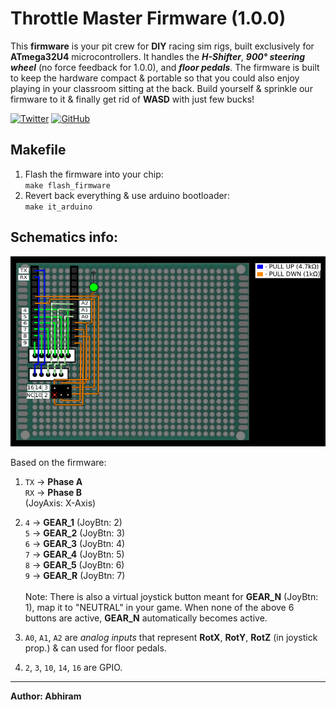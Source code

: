 # Throttle Master Firmware (1.0.0)

This **firmware** is your pit crew for **DIY** racing sim rigs, built exclusively for **ATmega32U4** microcontrollers. It handles the ***H-Shifter***, ***900° steering wheel*** (no force feedback for 1.0.0), and ***floor pedals***. The firmware is built to keep the hardware compact & portable so that you could also enjoy playing in your classroom sitting at the back. Build yourself & sprinkle our firmware to it & finally get rid of **WASD** with just few bucks!<br>

<a href='https://twitter.com/OrbitX_Space?t=jEPMn_Dx5wny0qKDew298Q&s=08' target="_blank"><img alt='Twitter' src='https://img.shields.io/badge/OrbitX.Space-100000?style=flat&logo=Twitter&logoColor=white&labelColor=08a4f6&color=2f3136'/></a>
<a href='' target="_blank"><img alt='GitHub' src='https://img.shields.io/badge/GitHub-Passing-100000?style=flat&logo=GitHub&logoColor=white&labelColor=2b3838&color=2aae48'/></a>


## Makefile
1. Flash the firmware into your chip:<br>
     `make flash_firmware`
2. Revert back everything & use arduino bootloader:<br>
     `make it_arduino`

## Schematics info:
![Example_Schematic&Routing](./images/schematic_scaled_down.png)

Based on the firmware:
1. `TX` -> **Phase A**<br>
   `RX` -> **Phase B**<br>
   (JoyAxis: X-Axis)

2. `4` -> **GEAR_1** (JoyBtn: 2)<br>
   `5` -> **GEAR_2** (JoyBtn: 3)<br>
   `6` -> **GEAR_3** (JoyBtn: 4)<br>
   `7` -> **GEAR_4** (JoyBtn: 5)<br>
   `8` -> **GEAR_5** (JoyBtn: 6)<br>
   `9` -> **GEAR_R** (JoyBtn: 7)<br>
   <br>
   Note: There is also a virtual joystick button meant for **GEAR_N** (JoyBtn: 1), map it to "NEUTRAL" in your game. When none of the above 6 buttons are active, **GEAR_N** automatically becomes active.

3. `A0`, `A1`, `A2` are *analog inputs* that represent **RotX**, **RotY**, **RotZ** (in joystick prop.) & can used for floor pedals.

4. `2`, `3`, `10`, `14`, `16` are GPIO.
***
**Author: Abhiram**
